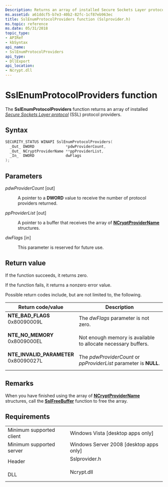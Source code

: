```yaml
---
Description: Returns an array of installed Secure Sockets Layer protocol (SSL) protocol providers.
ms.assetid: a61ddcf5-b7e3-40b2-82fc-1cf87eb963ec
title: SslEnumProtocolProviders function (Sslprovider.h)
ms.topic: reference
ms.date: 05/31/2018
topic_type: 
- APIRef
- kbSyntax
api_name: 
- SslEnumProtocolProviders
api_type: 
- DllExport
api_location: 
- Ncrypt.dll
---
```


# SslEnumProtocolProviders function

The **SslEnumProtocolProviders** function returns an array of installed [*Secure Sockets Layer protocol*](/windows/desktop/SecGloss/s-gly) (SSL) protocol providers.

## Syntax


```C++
SECURITY_STATUS WINAPI SslEnumProtocolProviders(
  _Out_ DWORD              *pdwProviderCount,
  _Out_ NCryptProviderName **ppProviderList,
  _In_  DWORD              dwFlags
);
```



## Parameters

<dl> <dt>

*pdwProviderCount* \[out\]
</dt> <dd>

A pointer to a **DWORD** value to receive the number of protocol providers returned.

</dd> <dt>

*ppProviderList* \[out\]
</dt> <dd>

A pointer to a buffer that receives the array of [**NCryptProviderName**](/windows/desktop/api/Ncrypt/ns-ncrypt-ncryptprovidername) structures.

</dd> <dt>

*dwFlags* \[in\]
</dt> <dd>

This parameter is reserved for future use.

</dd> </dl>

## Return value

If the function succeeds, it returns zero.

If the function fails, it returns a nonzero error value.

Possible return codes include, but are not limited to, the following.



| Return code/value                                                                                                                                                       | Description                                                                  |
|-------------------------------------------------------------------------------------------------------------------------------------------------------------------------|------------------------------------------------------------------------------|
| <dl> <dt>**NTE\_BAD\_FLAGS**</dt> <dt>0x80090009L</dt> </dl>         | The *dwFlags* parameter is not zero.<br/>                              |
| <dl> <dt>**NTE\_NO\_MEMORY**</dt> <dt>0x8009000EL</dt> </dl>         | Not enough memory is available to allocate necessary buffers.<br/>     |
| <dl> <dt>**NTE\_INVALID\_PARAMETER**</dt> <dt>0x80090027L</dt> </dl> | The *pdwProviderCount* or *ppProviderList* parameter is **NULL**.<br/> |



 

## Remarks

When you have finished using the array of [**NCryptProviderName**](/windows/desktop/api/Ncrypt/ns-ncrypt-ncryptprovidername) structures, call the [**SslFreeBuffer**](sslfreebuffer.md) function to free the array.

## Requirements



|                                     |                                                                                          |
|-------------------------------------|------------------------------------------------------------------------------------------|
| Minimum supported client<br/> | Windows Vista \[desktop apps only\]<br/>                                           |
| Minimum supported server<br/> | Windows Server 2008 \[desktop apps only\]<br/>                                     |
| Header<br/>                   | <dl> <dt>Sslprovider.h</dt> </dl> |
| DLL<br/>                      | <dl> <dt>Ncrypt.dll</dt> </dl>    |



 

